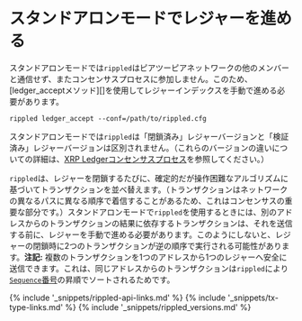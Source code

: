 # スタンドアロンモードでレジャーを進める

スタンドアロンモードでは`rippled`はピアツーピアネットワークの他のメンバーと通信せず、またコンセンサスプロセスに参加しません。このため、[ledger_acceptメソッド][]を使用してレジャーインデックスを手動で進める必要があります。

```
rippled ledger_accept --conf=/path/to/rippled.cfg
```

スタンドアロンモードでは`rippled`は「閉鎖済み」レジャーバージョンと「検証済み」レジャーバージョンは区別されません。（これらのバージョンの違いについての詳細は、[XRP Ledgerコンセンサスプロセス](consensus.html)を参照してください。）

`rippled`は、レジャーを閉鎖するたびに、確定的だが操作困難なアルゴリズムに基づいてトランザクションを並べ替えます。（トランザクションはネットワークの異なるパスに異なる順序で着信することがあるため、これはコンセンサスの重要な部分です。）スタンドアロンモードで`rippled`を使用するときには、別のアドレスからのトランザクションの結果に依存するトランザクションは、それを送信する前に、レジャーを手動で進める必要があります。このようにしないと、レジャーの閉鎖時に2つのトランザクションが逆の順序で実行される可能性があります。**注記:** 複数のトランザクションを1つのアドレスから1つのレジャーへ安全に送信できます。これは、同じアドレスからのトランザクションは`rippled`により[`Sequence`番号](transaction-common-fields.html)の昇順でソートされるためです。


<!--{# common link defs #}-->
{% include '_snippets/rippled-api-links.md' %}
{% include '_snippets/tx-type-links.md' %}
{% include '_snippets/rippled_versions.md' %}
